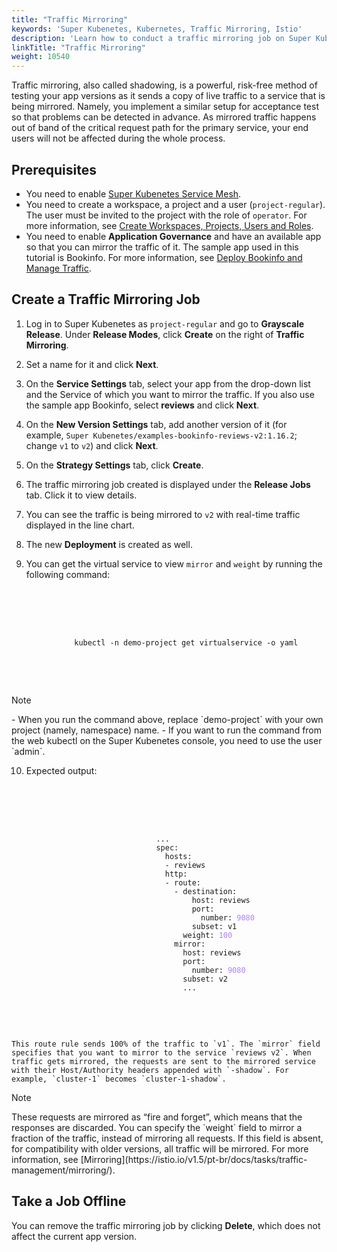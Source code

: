 ```yaml
---
title: "Traffic Mirroring"
keywords: 'Super Kubenetes, Kubernetes, Traffic Mirroring, Istio'
description: 'Learn how to conduct a traffic mirroring job on Super Kubenetes.'
linkTitle: "Traffic Mirroring"
weight: 10540
---
```


Traffic mirroring, also called shadowing, is a powerful, risk-free method of testing your app versions as it sends a copy of live traffic to a service that is being mirrored. Namely, you implement a similar setup for acceptance test so that problems can be detected in advance. As mirrored traffic happens out of band of the critical request path for the primary service, your end users will not be affected during the whole process.

## Prerequisites

- You need to enable [Super Kubenetes Service Mesh](../../../pluggable-components/service-mesh/).
- You need to create a workspace, a project and a user (`project-regular`). The user must be invited to the project with the role of `operator`. For more information, see [Create Workspaces, Projects, Users and Roles](../../../quick-start/create-workspace-and-project/).
- You need to enable **Application Governance** and have an available app so that you can mirror the traffic of it. The sample app used in this tutorial is Bookinfo. For more information, see [Deploy Bookinfo and Manage Traffic](../../../quick-start/deploy-bookinfo-to-k8s/).

## Create a Traffic Mirroring Job

1. Log in to Super Kubenetes as `project-regular` and go to **Grayscale Release**. Under **Release Modes**, click **Create** on the right of **Traffic Mirroring**.

2. Set a name for it and click **Next**.

3. On the **Service Settings** tab, select your app from the drop-down list and the Service of which you want to mirror the traffic. If you also use the sample app Bookinfo, select **reviews** and click **Next**.

4. On the **New Version Settings** tab, add another version of it (for example, `Super Kubenetes/examples-bookinfo-reviews-v2:1.16.2`; change `v1` to `v2`) and click **Next**.

5. On the **Strategy Settings** tab, click **Create**.

6. The traffic mirroring job created is displayed under the **Release Jobs** tab. Click it to view details.

7. You can see the traffic is being mirrored to `v2` with real-time traffic displayed in the line chart.

8. The new **Deployment** is created as well.

9. You can get the virtual service to view `mirror` and `weight` by running the following command:

  <article className="highlight">
    <pre>
        <div className="copy-code-button" title="Copy Code"></div>
        <div className="code-over-div">
          <code>
              kubectl -n demo-project get virtualservice -o yaml
          </code>
        </div>
    </pre>
  </article>

  <div className="notices note">
    <p>Note</p>
    <div>
      - When you run the command above, replace `demo-project` with your own project (namely, namespace) name.
      - If you want to run the command from the web kubectl on the Super Kubenetes console, you need to use the user `admin`.
    </div>
  </div> 


10. Expected output:

       <article className="highlight">
      <pre>
         <div className="copy-code-button" title="Copy Code"></div>
         <div className="code-over-div">
            <code>
								&nbsp;... 
								&nbsp;spec: 
								  &nbsp;hosts: 
								  &nbsp;- reviews 
								  &nbsp;http: 
								  &nbsp;- route: 
								    &nbsp;- destination: 
								        &nbsp;host: reviews 
								        &nbsp;port: 
								          &nbsp;number: <span style="color:#ae81ff">9080</span> 
								        &nbsp;subset: v1 
								      &nbsp;weight: <span style="color:#ae81ff">100</span> 
								    &nbsp;mirror: 
								      &nbsp;host: reviews 
								      &nbsp;port: 
								        &nbsp;number: <span style="color:#ae81ff">9080</span> 
								      &nbsp;subset: v2 
								      &nbsp;... 
            </code>
         </div>
      </pre>
   </article>

    This route rule sends 100% of the traffic to `v1`. The `mirror` field specifies that you want to mirror to the service `reviews v2`. When traffic gets mirrored, the requests are sent to the mirrored service with their Host/Authority headers appended with `-shadow`. For example, `cluster-1` becomes `cluster-1-shadow`.

  <div className="notices note">
    <p>Note</p>
    <div>
      These requests are mirrored as “fire and forget”, which means that the responses are discarded. You can specify the `weight` field to mirror a fraction of the traffic, instead of mirroring all requests. If this field is absent, for compatibility with older versions, all traffic will be mirrored. For more information, see [Mirroring](https://istio.io/v1.5/pt-br/docs/tasks/traffic-management/mirroring/).
    </div>
  </div>
  
## Take a Job Offline

You can remove the traffic mirroring job by clicking **Delete**, which does not affect the current app version.
